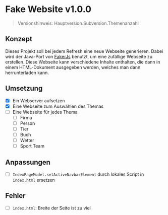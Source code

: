 # Fake Website v1.0.0
> Versionshinweis: Hauptversion.Subversion.Themenanzahl

## Konzept

Dieses Projekt soll bei jedem Refresh eine neue Webseite generieren. Dabei wird der Java-Port von [FakerJs](https://github.com/DiUS/java-faker) benutzt, um eine zufällige Webseite zu erstellen. Diese Webseite kann verschiedene Inhalte enthalten, die dann in einem HTML-Dokument ausgegeben werden, welches man dann herrunterladen kann.

## Umsetzung

- [x] Ein Webserver aufsetzen
- [x] Eine Webseite zum Auswählen des Themas
- [ ] Eine Webseite für jedes Thema
  - [ ] Firma
  - [ ] Person
  - [ ] Tier
  - [ ] Buch
  - [ ] Wetter
  - [ ] Sport Team

## Anpassungen

- [ ] `IndexPageModel.setActiveNavbarElement` durch lokales Script in `index.html` ersetzen

## Fehler

- [ ] `index.html`: Breite der Seite ist zu viel
